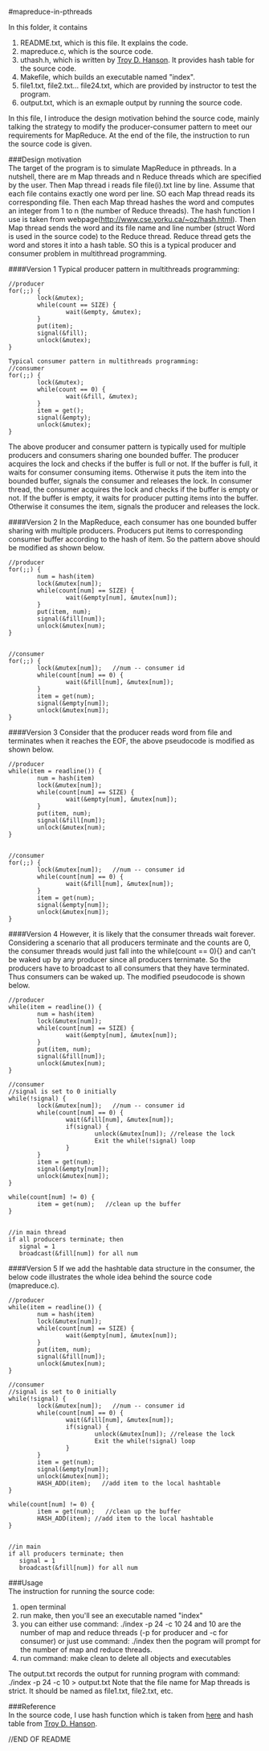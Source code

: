 #mapreduce-in-pthreads

In this folder, it contains 
   1. README.txt, which is this file. It explains the code.
   2. mapreduce.c, which is the source code.
   3. uthash.h, which is written by [Troy D. Hanson](http://troydhanson.github.io/uthash/userguide.html). It provides hash table for the source code.
   4. Makefile, which builds an executable named "index".
   5. file1.txt, file2.txt... file24.txt, which are provided by instructor to test the program.
   6. output.txt, which is an exmaple output by running the source code.



In this file, I introduce the design motivation behind the source code, mainly talking the strategy to modify the producer-consumer pattern to meet our requirements for MapReduce. At the end of the file, the instruction to run the source code is given.

###Design motivation  
The target of the program is to simulate MapReduce in pthreads. In a nutshell, there are m Map threads and n Reduce threads which are specified by the user. Then Map thread i reads file file(i).txt line by line. Assume that each file contains exactly one word per line. SO each Map thread reads its corresponding file. Then each Map thread hashes the word and computes an integer from 1 to n (the number of Reduce threads). The hash function I use is taken from webpage(http://www.cse.yorku.ca/~oz/hash.html). Then Map thread sends the word and its file name and line number (struct Word is used in the source code) to the Reduce thread. Reduce thread gets the word and stores it into a hash table. SO this is a typical producer and consumer problem in multithread programming.


####Version 1
Typical producer pattern in multithreads programming:
```
//producer
for(;;) {
        lock(&mutex);
        while(count == SIZE) {
                wait(&empty, &mutex);
        }
        put(item);
        signal(&fill);
        unlock(&mutex);
}

Typical consumer pattern in multithreads programming:
//consumer
for(;;) {
        lock(&mutex);
        while(count == 0) {                
                wait(&fill, &mutex);
        }        
        item = get();
        signal(&empty);
        unlock(&mutex);
}
```

The above producer and consumer pattern is typically used for multiple producers and consumers sharing one bounded buffer. The producer acquires the lock and checks if the buffer is full or not. If the buffer is full, it waits for consumer consuming items. Otherwise it puts the item into the bounded buffer, signals the consumer and releases the lock. In consumer thread, the consumer acquires the lock and checks if the buffer is empty or not. If the buffer is empty, it waits for producer putting items into the buffer. Otherwise it consumes the item, signals the producer and releases the lock.


####Version 2
In the MapReduce, each consumer has one bounded buffer sharing with multiple producers. Producers put items to corresponding consumer buffer according to the hash of item. So the pattern above should be modified as shown below.

```
//producer
for(;;) {
        num = hash(item)
        lock(&mutex[num]);
        while(count[num] == SIZE) {
                wait(&empty[num], &mutex[num]);
        }
        put(item, num);
        signal(&fill[num]);
        unlock(&mutex[num);
}


//consumer
for(;;) {
        lock(&mutex[num]);   //num -- consumer id
        while(count[num] == 0) {                
                wait(&fill[num], &mutex[num]);
        }        
        item = get(num);
        signal(&empty[num]);
        unlock(&mutex[num]);
}
```


####Version 3
Consider that the producer reads word from file and terminates when it reaches the EOF, the above pseudocode is modified as shown below.


```
//producer
while(item = readline()) {
        num = hash(item)
        lock(&mutex[num]);
        while(count[num] == SIZE) {
                wait(&empty[num], &mutex[num]);
        }
        put(item, num);
        signal(&fill[num]);
        unlock(&mutex[num);
}


//consumer
for(;;) {
        lock(&mutex[num]);   //num -- consumer id
        while(count[num] == 0) {                
                wait(&fill[num], &mutex[num]);
        }
        item = get(num);
        signal(&empty[num]);
        unlock(&mutex[num]);
}

```

####Version 4
However, it is likely that the consumer threads wait forever. Considering a scenario that all producers terminate and the counts are 0, the consumer threads would just fall into the while(count == 0){} and can't be waked up by any producer since all producers ternimate. So the producers have to broadcast to all consumers that they have terminated. Thus consumers can be waked up. The modified pseudocode is shown below.


```
//producer
while(item = readline()) {
        num = hash(item)
        lock(&mutex[num]);
        while(count[num] == SIZE) {
                wait(&empty[num], &mutex[num]);
        }
        put(item, num);
        signal(&fill[num]);
        unlock(&mutex[num);
}

//consumer
//signal is set to 0 initially
while(!signal) { 
        lock(&mutex[num]);   //num -- consumer id
        while(count[num] == 0) {                
                wait(&fill[num], &mutex[num]);
                if(signal) {
                        unlock(&mutex[num]); //release the lock
                        Exit the while(!signal) loop
                }        
        }
        item = get(num);
        signal(&empty[num]);
        unlock(&mutex[num]);
}

while(count[num] != 0) {
        item = get(num);   //clean up the buffer
}


//in main thread
if all producers terminate; then
   signal = 1
   broadcast(&fill[num]) for all num
```


####Version 5
If we add the hashtable data structure in the consumer, the below code illustrates the whole idea behind the source code (mapreduce.c).

```
//producer
while(item = readline()) {
        num = hash(item)
        lock(&mutex[num]);
        while(count[num] == SIZE) {
                wait(&empty[num], &mutex[num]);
        }
        put(item, num);
        signal(&fill[num]);
        unlock(&mutex[num);
}

//consumer
//signal is set to 0 initially
while(!signal) { 
        lock(&mutex[num]);   //num -- consumer id
        while(count[num] == 0) {                
                wait(&fill[num], &mutex[num]);
                if(signal) {
                        unlock(&mutex[num]); //release the lock
                        Exit the while(!signal) loop
                }        
        }
        item = get(num);
        signal(&empty[num]);
        unlock(&mutex[num]);
        HASH_ADD(item);   //add item to the local hashtable
}

while(count[num] != 0) {
        item = get(num);   //clean up the buffer
        HASH_ADD(item); //add item to the local hashtable
}


//in main 
if all producers terminate; then
   signal = 1
   broadcast(&fill[num]) for all num
```

###Usage  
The instruction for running the source code:
   1. open terminal
   2. run make, then you'll see an executable named "index"
   3. you can either use command: ./index -p 24 -c 10
         24 and 10 are the number of map and reduce threads (-p for producer and -c for consumer)
      or just use command: ./index
         then the pogram will prompt for the number of map and reduce threads.
   4. run command: make clean
         to delete all objects and executables

The output.txt records the output for running program with command: ./index -p 24 -c 10 > output.txt
Note that the file name for Map threads is strict. It should be named as file1.txt, file2.txt, etc.


###Reference   
In the source code, I use hash function which is taken from [here](http://www.cse.yorku.ca/~oz/hash.html) and hash table from [Troy D. Hanson](http://troydhanson.github.io/uthash/userguide.html).

//END OF README
